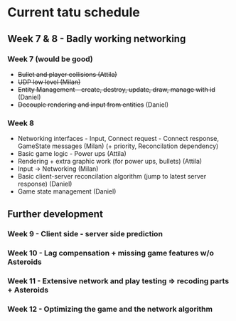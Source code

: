 # Current tatu schedule

## Week 7 & 8 - Badly working networking

### Week 7 (would be good)

- ~~Bullet and player collisions (Attila)~~
- ~~UDP low level (Milan)~~
- ~~Entity Management - create, destroy, update, draw, manage with id~~ (Daniel)
- ~~Decouple rendering and input from entities~~ (Daniel)

### Week 8

- Networking interfaces - Input, Connect request - Connect response, GameState messages (Milan) (+ priority, Reconcilation dependency)
- Basic game logic - Power ups (Attila)
- Rendering + extra graphic work (for power ups, bullets) (Attila)
- Input -> Networking (Milan)
- Basic client-server reconcilation algorithm (jump to latest server response) (Daniel)
- Game state management (Daniel)

## Further development

### Week 9 - Client side - server side prediction

### Week 10 - Lag compensation + missing game features w/o Asteroids

### Week 11 - Extensive network and play testing => recoding parts + Asteroids

### Week 12 - Optimizing the game and the network algorithm
